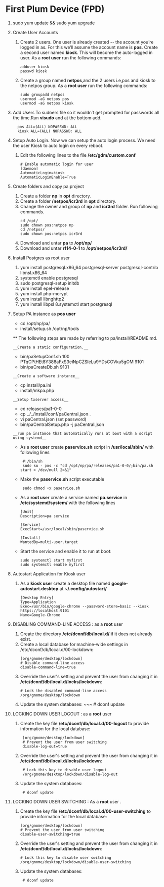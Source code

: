 # First Plum Device (FPD)

1. sudo yum update && sudo yum upgrade
2. Create User Accounts
   1. Create 2 users. One user is already created -- the account you’re logged in as. For this we’ll assume the account name        is __pos__. Create a second user named __kiosk__. This will become the auto-logged in user.
      As a __root user__ run the following commands:
      ~~~
      adduser kiosk
      passwd kiosk
      ~~~  
   2. Create a group named __netpos__,and the 2 users i.e,pos and kiosk to the netpos group.
      As a __root user__ run the following commands:
      ~~~
      sudo groupadd netpos
      usermod -aG netpos pos
      usermod -aG netpos kiosk
3. Add Users To sudoers file so it wouldn’t get prompted for passwords all the time.Run __visudo__ and at the bottom add.
     ~~~
       pos ALL=(ALL) NOPASSWD: ALL
       kiosk ALL=(ALL) NOPASSWD: ALL
4. Setup Auto Login. Now we can setup the auto login process. We need the user Kiosk to auto login on every reboot. 
   1. Edit the following lines to the file __/etc/gdm/custom.conf__
       ~~~ 
       # Enable automatic login for user
       [daemon]
       AutomaticLogin=kiosk
       AutomaticLoginEnable=True
5. Create folders and copy pa project
    1. Create a folder __np__ in __opt__ directory.
    2. Create a folder __/netpos/icr3rd__ in __opt__ directory.
    3. Change the owner and group of __np__ and __icr3rd__ folder. Run following commands. 
         ~~~
         cd /opt/
         sudo chown pos:netpos np
         cd /netpos/
         sudo chown pos:netpos icr3rd
    4. Download and untar  __pa__ to __/opt/np/__
    5. Download and untar  __rf14-0-1__ to __/opt/netpos/icr3rd/__
   
6. Install Postgres as root user
    1. yum install postgresql.x86_64  postgresql-server postgresql-contrib  libnsl.x86_64
    2. systemctl enable postgresql
    3. sudo postgresql-setup initdb 
    4. yum install epel-release
    5. yum install php-mcrypt
    6. yum install libnghttp2
    7. yum install libpsl
    8.systemctl start postgresql
7. Setup PA instance as __pos user__
    * cd /opt/np/pa/
    * install/setup.sh /opt/np/tools

    ** The following steps are made by referring to pa/install/README.md.<br>

       __Create a static configuration.__
      * bin/paSetupConf.sh 100 PTqCPtHEt8Y388aFxS3eiNpCZSIeLu9YDsCOVku5gOM 9101
      * bin/paCreateDb.sh 9101 <br>

       __Create a software instance__
      * cp install/pa.ini
      * install/mkpa.php <br>

       __Setup txserver access__
      * cd releases/pa1-0-0
      * cp ../../install/conf/paCentral.json .
      * vi paCentral.json                (set password)
      * bin/paCentralSetup.php -j paCentral.json <br>

       __run pa instance that automatically runs at boot with a script using systemd__
      * As a __root user__ create __paservice.sh__ script in __/usr/local/sbin/__ with following lines
         ~~~~
          #!/bin/sh
          sudo su - pos -c "cd /opt/np/pa/releases/pa1-0-0/;bin/pa.sh start > /dev/null 2>&1"
      * Make the __paservice.sh__ script executable
         ~~~~
          sudo chmod +x paservice.sh
      * As a __root user__ create a service named __pa.service__ in __/etc/systemd/system/__ with the following lines
         ~~~~
         [Unit]
         Description=pa service

         [Service]
         ExecStart=/usr/local/sbin/paservice.sh

         [Install]
         WantedBy=multi-user.target
      * Start the service and  enable it to run at boot:
         ~~~~~
         sudo systemctl start myfirst
         sudo systemctl enable myfirst        
8. Autostart Application for Kiosk user
   1. As a __kiosk user__ create a desktop file named __google-autostart.desktop__ at __~/.config/autostart/__ 
      ~~~~~
      [Desktop Entry]
      Type=Application
      Exec=/usr/bin/google-chrome --password-store=basic --kiosk https://localhost:9101
      Name=Google-Chrome   
9. DISABLING COMMAND-LINE ACCESS : as a __root__ user
   1. Create the directory __/etc/dconf/db/local.d/__ if it does not already exist.
   2. Create a local database for machine-wide settings in /etc/dconf/db/local.d/00-lockdown:
         ~~~~~~~~
         [org/gnome/desktop/lockdown]
         # Disable command-line access
         disable-command-line=true
   3. Override the user's setting and prevent the user from changing it in __/etc/dconf/db/local.d/locks/lockdown__:
         ~~~~~~~
         # Lock the disabled command-line access
         /org/gnome/desktop/lockdown  
   4. Update the system databases:
          ~~~
           # dconf update
10. LOCKING DOWN USER LOGOUT : as a __root__ user
    1. Create the key file __/etc/dconf/db/local.d/00-logout__ to provide information for the local database:
       ~~~~
        [org/gnome/desktop/lockdown]
        # Prevent the user from user switching
        disable-log-out=true
    2. Override the user's setting and prevent the user from changing it in __/etc/dconf/db/local.d/locks/lockdown__:
       ~~~~
        # Lock this key to disable user logout
        /org/gnome/desktop/lockdown/disable-log-out
    3. Update the system databases:
       ~~~~
        # dconf update
11. LOCKING DOWN USER SWITCHING : As a __root__ user    .
    1. Create the key file __/etc/dconf/db/local.d/00-user-switching__ to provide information for the local database:
        ~~~~
        [org/gnome/desktop/lockdown]
        # Prevent the user from user switching
        disable-user-switching=true
    2. Override the user's setting and prevent the user from changing it in __/etc/dconf/db/local.d/locks/lockdown__:
        ~~~~
        # Lock this key to disable user switching
        /org/gnome/desktop/lockdown/disable-user-switching
    3. Update the system databases:
        ~~~~
         # dconf update 
